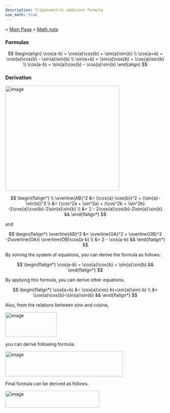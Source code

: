```yaml
---
description: Trigonometric addition formula
use_math: true
---
```


< [Main Page](https://enginebeast.github.io/) < [Math note]()

### Formulas
$$
\begin{align}
\cos(a-b) = \cos{a}\cos{b} + \sin{a}\sin{b}
\\ \cos(a+b) = \cos{a}\cos{b} - \sin{a}\sin{b}
\\ \sin(a+b) = \sin{a}\cos{b} + \cos{a}\sin{b}
\\ \cos(a-b) = \sin{a}\cos{b} - \cos{a}\sin{b}
\end{align}
$$

### Derivation

<img width="359" height="330" alt="image" src="https://github.com/user-attachments/assets/f3ed1777-889a-4eae-b6c6-c5e5d75c3c6f" /><br>  

$$
\begin{flalign*}
\\
\overline{AB}^2 &= (\cos{a}-\cos{b})^2 + (\sin{a}-\sin{b})^2
\\ &= (\cos^2a + \sin^2a) + (\cos^2b + \sin^2b) -2\cos{a}\cos{b}-2\sin{a}\sin{b}
\\ &= 2 - 2\cos{a}\cos{b}-2\sin{a}\sin{b} &&
\end{flalign*}
$$

  
and  

$$
\begin{flalign*}
\overline{AB}^2 &= \overline{OA}^2 + \overline{OB}^2 -2\overline{OA}\ \overline{OB}\cos(a-b)
\\ &= 2 - \cos(a-b) &&
\end{flalign*}
$$

  
By solving the system of equations, you can derive the formula as follows.  

$$
\begin{flalign*}
\cos(a-b) = \cos{a}\cos{b} + \sin{a}\sin{b} &&
\end{flalign*}
$$

  
By applying this formula, you can derive other equations.

$$
\begin{flalign*}
\cos(a+b) &= \cos{a}\cos(-b)+\sin{a}\sin(-b)
\\ &= \cos{a}\cos{b}-\sin{a}\sin{b} &&
\end{flalign*}
$$

Also, from the relations between sine and cosine,

<img width="162" height="78" alt="image" src="https://github.com/user-attachments/assets/31b65380-08bb-4583-964a-c489865087ba" />

you can derive following formula.

<img width="370" height="79" alt="image" src="https://github.com/user-attachments/assets/c8f740a8-2c77-4073-8bbf-e0986d69e404" /><br>

Final formula can be derived as follows.

<img width="296" height="53" alt="image" src="https://github.com/user-attachments/assets/a044f40f-5766-4d48-a3f0-eadf4637e7bf" />
